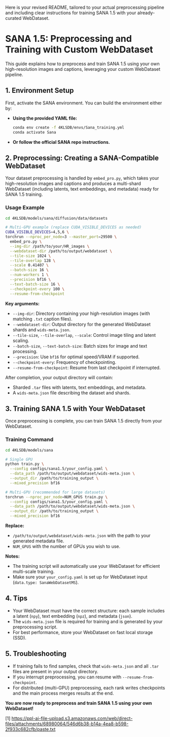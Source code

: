 Here is your revised README, tailored to your actual preprocessing pipeline and including clear instructions for training SANA 1.5 with your already-curated WebDataset.

# SANA 1.5: Preprocessing and Training with Custom WebDataset

This guide explains how to preprocess and train SANA 1.5 using your own high-resolution images and captions, leveraging your custom WebDataset pipeline.

## 1. Environment Setup

First, activate the SANA environment. You can build the environment either by:

- **Using the provided YAML file:**
  ```bash
  conda env create -f 4KLSDB/envs/Sana_training.yml
  conda activate Sana
  ```
- **Or follow the official SANA repo instructions.**

## 2. Preprocessing: Creating a SANA-Compatible WebDataset

Your dataset preprocessing is handled by `embed_pro.py`, which takes your high-resolution images and captions and produces a multi-shard WebDataset (including latents, text embeddings, and metadata) ready for SANA 1.5 training.

### Usage Example

```bash
cd 4KLSDB/models/sana/diffusion/data/datasets

# Multi-GPU example (replace CUDA_VISIBLE_DEVICES as needed)
CUDA_VISIBLE_DEVICES=4,5,6 \
torchrun --nproc_per_node=3 --master_port=29500 \
  embed_pro.py \
  --img-dir /path/to/your/HR_images \
  --webdataset-dir /path/to/output/webdataset \
  --tile-size 1024 \
  --tile-overlap 128 \
  --scale 0.41407 \
  --batch-size 16 \
  --num-workers 1 \
  --precision bf16 \
  --text-batch-size 16 \
  --checkpoint-every 100 \
  --resume-from-checkpoint
```

**Key arguments:**
- `--img-dir`: Directory containing your high-resolution images (with matching `.txt` caption files).
- `--webdataset-dir`: Output directory for the generated WebDataset shards and `wids-meta.json`.
- `--tile-size`, `--tile-overlap`, `--scale`: Control image tiling and latent scaling.
- `--batch-size`, `--text-batch-size`: Batch sizes for image and text processing.
- `--precision`: Use `bf16` for optimal speed/VRAM if supported.
- `--checkpoint-every`: Frequency of checkpointing.
- `--resume-from-checkpoint`: Resume from last checkpoint if interrupted.

After completion, your output directory will contain:
- Sharded `.tar` files with latents, text embeddings, and metadata.
- A `wids-meta.json` file describing the dataset and shards.

## 3. Training SANA 1.5 with Your WebDataset

Once preprocessing is complete, you can train SANA 1.5 directly from your WebDataset.

### Training Command

```bash
cd 4KLSDB/models/sana

# Single GPU
python train.py \
  --config configs/sana1.5/your_config.yaml \
  --data_path /path/to/output/webdataset/wids-meta.json \
  --output_dir /path/to/training_output \
  --mixed_precision bf16

# Multi-GPU (recommended for large datasets)
torchrun --nproc_per_node=NUM_GPUS train.py \
  --config configs/sana1.5/your_config.yaml \
  --data_path /path/to/output/webdataset/wids-meta.json \
  --output_dir /path/to/training_output \
  --mixed_precision bf16
```

**Replace:**
- `/path/to/output/webdataset/wids-meta.json` with the path to your generated metadata file.
- `NUM_GPUS` with the number of GPUs you wish to use.

**Notes:**
- The training script will automatically use your WebDataset for efficient multi-scale training.
- Make sure your `your_config.yaml` is set up for WebDataset input (`data.type: SanaWebDatasetMS`).

## 4. Tips

- Your WebDataset must have the correct structure: each sample includes a latent (`npy`), text embedding (`npz`), and metadata (`json`).
- The `wids-meta.json` file is required for training and is generated by your preprocessing script.
- For best performance, store your WebDataset on fast local storage (SSD).

## 5. Troubleshooting

- If training fails to find samples, check that `wids-meta.json` and all `.tar` files are present in your output directory.
- If you interrupt preprocessing, you can resume with `--resume-from-checkpoint`.
- For distributed (multi-GPU) preprocessing, each rank writes checkpoints and the main process merges results at the end.

**You are now ready to preprocess and train SANA 1.5 using your own WebDataset!**

[1] https://ppl-ai-file-upload.s3.amazonaws.com/web/direct-files/attachments/68980064/546d6b38-b14a-4ea8-b598-2f933c682cfb/paste.txt
